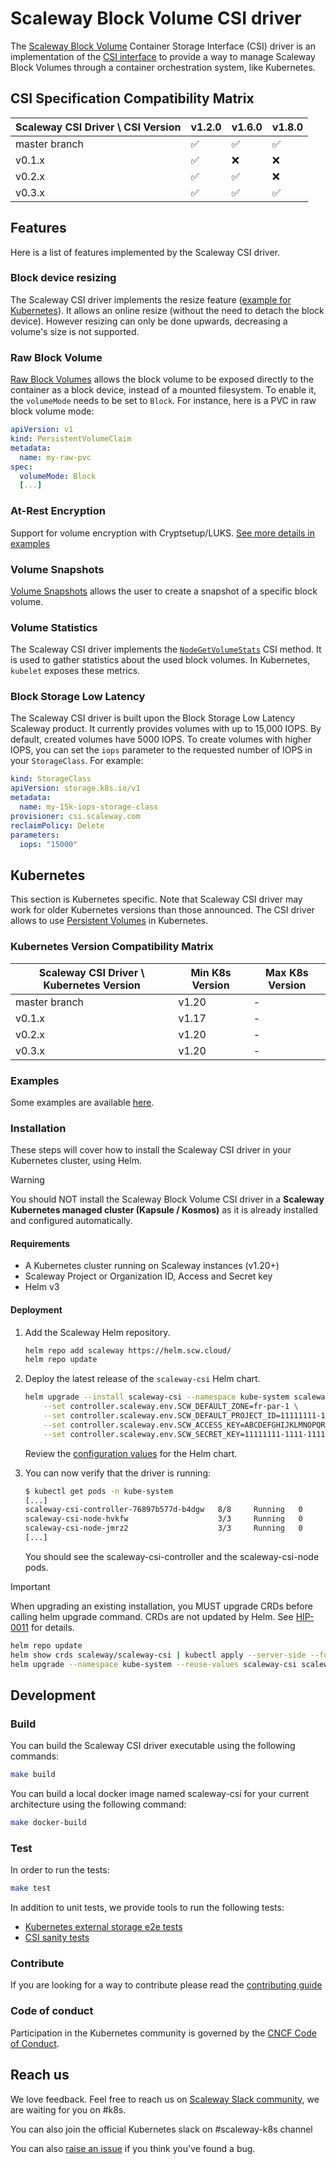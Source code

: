 # Scaleway Block Volume CSI driver

The [Scaleway Block Volume](https://www.scaleway.com/en/block-storage/)
Container Storage Interface (CSI) driver is an implementation of the
[CSI interface](https://github.com/container-storage-interface/spec/blob/master/spec.md)
to provide a way to manage Scaleway Block Volumes through a container orchestration system, like Kubernetes.

## CSI Specification Compatibility Matrix

| Scaleway CSI Driver \ CSI Version | v1.2.0 | v1.6.0 | v1.8.0 |
| --------------------------------- | ------ | ------ | ------ |
| master branch                     | ✅      | ✅      | ✅      |
| v0.1.x                            | ✅      | ❌      | ❌      |
| v0.2.x                            | ✅      | ✅      | ❌      |
| v0.3.x                            | ✅      | ✅      | ✅      |

## Features

Here is a list of features implemented by the Scaleway CSI driver.

### Block device resizing

The Scaleway CSI driver implements the resize feature ([example for Kubernetes](https://kubernetes.io/blog/2018/07/12/resizing-persistent-volumes-using-kubernetes/)).
It allows an online resize (without the need to detach the block device).
However resizing can only be done upwards, decreasing a volume's size is not supported.

### Raw Block Volume

[Raw Block Volumes](https://kubernetes.io/blog/2019/03/07/raw-block-volume-support-to-beta/)
allows the block volume to be exposed directly to the container as a block device,
instead of a mounted filesystem. To enable it, the `volumeMode` needs to be set to `Block`.
For instance, here is a PVC in raw block volume mode:

```yaml
apiVersion: v1
kind: PersistentVolumeClaim
metadata:
  name: my-raw-pvc
spec:
  volumeMode: Block
  [...]
```

### At-Rest Encryption

Support for volume encryption with Cryptsetup/LUKS. [See more details in examples](./examples/kubernetes#encrypting-volumes)

### Volume Snapshots

[Volume Snapshots](https://kubernetes.io/docs/concepts/storage/volume-snapshots/)
allows the user to create a snapshot of a specific block volume.

### Volume Statistics

The Scaleway CSI driver implements the [`NodeGetVolumeStats`](https://github.com/container-storage-interface/spec/blob/master/spec.md#nodegetvolumestats)
CSI method. It is used to gather statistics about the used block volumes. In Kubernetes,
`kubelet` exposes these metrics.

### Block Storage Low Latency

The Scaleway CSI driver is built upon the Block Storage Low Latency Scaleway product.
It currently provides volumes with up to 15,000 IOPS. By default, created volumes
have 5000 IOPS. To create volumes with higher IOPS, you can set the `iops` parameter
to the requested number of IOPS in your `StorageClass`. For example:

```yaml
kind: StorageClass
apiVersion: storage.k8s.io/v1
metadata:
  name: my-15k-iops-storage-class
provisioner: csi.scaleway.com
reclaimPolicy: Delete
parameters:
  iops: "15000"
```

## Kubernetes

This section is Kubernetes specific. Note that Scaleway CSI driver may work for
older Kubernetes versions than those announced. The CSI driver allows to use
[Persistent Volumes](https://kubernetes.io/docs/concepts/storage/persistent-volumes/)
in Kubernetes.

### Kubernetes Version Compatibility Matrix

| Scaleway CSI Driver \ Kubernetes Version | Min K8s Version | Max K8s Version |
| ---------------------------------------- | --------------- | --------------- |
| master branch                            | v1.20           | -               |
| v0.1.x                                   | v1.17           | -               |
| v0.2.x                                   | v1.20           | -               |
| v0.3.x                                   | v1.20           | -               |

### Examples

Some examples are available [here](./examples/kubernetes).

### Installation

These steps will cover how to install the Scaleway CSI driver in your Kubernetes
cluster, using Helm.

> [!WARNING]
> You should NOT install the Scaleway Block Volume CSI driver in a **Scaleway Kubernetes
> managed cluster (Kapsule / Kosmos)** as it is already installed and configured automatically.

#### Requirements

- A Kubernetes cluster running on Scaleway instances (v1.20+)
- Scaleway Project or Organization ID, Access and Secret key
- Helm v3

#### Deployment

1. Add the Scaleway Helm repository.

    ```bash
    helm repo add scaleway https://helm.scw.cloud/
    helm repo update
    ```

2. Deploy the latest release of the `scaleway-csi` Helm chart.

    ```bash
    helm upgrade --install scaleway-csi --namespace kube-system scaleway/scaleway-csi \
        --set controller.scaleway.env.SCW_DEFAULT_ZONE=fr-par-1 \
        --set controller.scaleway.env.SCW_DEFAULT_PROJECT_ID=11111111-1111-1111-1111-111111111111 \
        --set controller.scaleway.env.SCW_ACCESS_KEY=ABCDEFGHIJKLMNOPQRST \
        --set controller.scaleway.env.SCW_SECRET_KEY=11111111-1111-1111-1111-111111111111
    ```

    Review the [configuration values](https://github.com/scaleway/helm-charts/blob/master/charts/scaleway-csi/values.yaml)
    for the Helm chart.

3. You can now verify that the driver is running:

    ```bash
    $ kubectl get pods -n kube-system
    [...]
    scaleway-csi-controller-76897b577d-b4dgw   8/8     Running   0          3m
    scaleway-csi-node-hvkfw                    3/3     Running   0          3m
    scaleway-csi-node-jmrz2                    3/3     Running   0          3m
    [...]
    ```

    You should see the scaleway-csi-controller and the scaleway-csi-node pods.

> [!IMPORTANT]
> When upgrading an existing installation, you MUST upgrade CRDs before calling helm upgrade command.
> CRDs are not updated by Helm. See [HIP-0011](https://github.com/helm/community/blob/main/hips/hip-0011.md) for details.
>
> ```bash
> helm repo update
> helm show crds scaleway/scaleway-csi | kubectl apply --server-side --force-conflicts -f -
> helm upgrade --namespace kube-system --reuse-values scaleway-csi scaleway/scaleway-csi
> ```

## Development

### Build

You can build the Scaleway CSI driver executable using the following commands:

```bash
make build
```

You can build a local docker image named scaleway-csi for your current architecture
using the following command:

```bash
make docker-build
```

### Test

In order to run the tests:

```bash
make test
```

In addition to unit tests, we provide tools to run the following tests:

- [Kubernetes external storage e2e tests](./test/e2e/)
- [CSI sanity tests](./test/sanity/)

### Contribute

If you are looking for a way to contribute please read the [contributing guide](./CONTRIBUTING.md)

### Code of conduct

Participation in the Kubernetes community is governed by the [CNCF Code of Conduct](https://github.com/cncf/foundation/blob/master/code-of-conduct.md).

## Reach us

We love feedback. Feel free to reach us on [Scaleway Slack community](https://slack.scaleway.com),
we are waiting for you on #k8s.

You can also join the official Kubernetes slack on #scaleway-k8s channel

You can also [raise an issue](https://github.com/scaleway/scaleway-csi/issues/new)
if you think you've found a bug.
